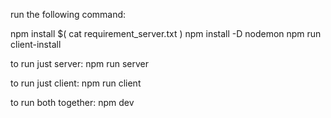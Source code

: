 

run the following command:

npm install $( cat requirement_server.txt )
npm install -D nodemon
npm run client-install 



to run just server:
   npm run server

to run just client:
   npm run client

to run both together:
   npm dev

